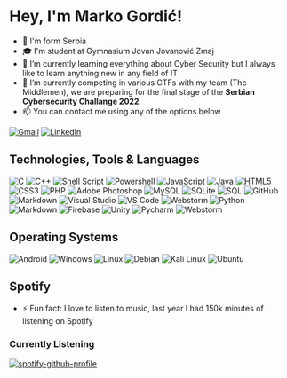# Hey, I'm Marko Gordić!

- :round_pushpin: I'm form Serbia
- :mortar_board: I'm student at Gymnasium Jovan Jovanović Zmaj  
- 🌱 I’m currently learning everything about Cyber Security but I always like to learn anything new in any field of IT
- 🔭 I’m currently competing in various CTFs with my team (The Middlemen), we are preparing for the final stage of the **Serbian Cybersecurity Challange 2022**
- :mailbox: You can contact me using any of the options below

[![Gmail](https://img.shields.io/badge/Gmail-D14836?style=for-the-badge&logo=gmail&logoColor=white)](mailto:mgordic22@gmail.com)
[![LinkedIn](https://img.shields.io/badge/LinkedIn-0077B5?style=for-the-badge&logo=linkedin&logoColor=white)](https://www.linkedin.com/in/marko-gordić-921a03246/)

## Technologies, Tools & Languages
![C](https://img.shields.io/badge/-C-000000?style=flat&logo=c&logoColor=ffffff)
![C++](https://img.shields.io/badge/-C++-000000?style=flat&logo=c%2B%2B&logoColor=ffffff)
![Shell Script](https://img.shields.io/badge/Shell_Script-black?style=flat-square&logo=gnu-bash&logoColor=white)
![Powershell](https://img.shields.io/badge/Powershell-black?style=flat-square&logo=powershell&logoColor=white)
![JavaScript](https://img.shields.io/badge/-JavaScript-black?style=flat-square&logo=javascript&logoColor=ffffff)
![Java](https://img.shields.io/badge/Java-black?style=flat-square&logo=java&logoColor=white)
![HTML5](https://img.shields.io/badge/-HTML5-black?style=flat-square&logo=html5&logoColor=ffffff)
![CSS3](https://img.shields.io/badge/-CSS3-black?style=flat-square&logo=css3&logoColor=ffffff)
![PHP](https://img.shields.io/badge/PHP-black?style=flat-squar&logo=php&logoColor=white)
![Adobe Photoshop](http://img.shields.io/badge/-Abode%20Photoshop-black?style=flat-square&logo=adobe-photoshop&logoColor=ffffff)
![MySQL](https://img.shields.io/badge/-MySQL-black?style=flat-square&logo=mysql&logoColor=ffffff)
![SQLite](https://img.shields.io/badge/SQLite-black?style=flat-square&logo=sqlite&logoColor=white)
![SQL](https://img.shields.io/badge/-SQL-000000?style=flat&logo=postgresql&logoColor=ffffff)
![GitHub](https://img.shields.io/badge/-GitHub-black?style=flat-square&logo=github&logoColor=ffffff)
![Markdown](https://img.shields.io/badge/Markdown-000000?style=flat-square&logo=markdown&logoColor=white)
![Visual Studio](https://img.shields.io/badge/Visual_Studio-black?style=flat-square&logo=visual%20studio&logoColor=white)
![VS Code](http://img.shields.io/badge/-VS%20Code-black?style=flat-square&logo=visual-studio-code&logoColor=ffffff)
![Webstorm](http://img.shields.io/badge/-Webstorm-black?style=flat-square&logo=webstorm)
![Python](http://img.shields.io/badge/-Python-black?style=flat-square&logo=python&logoColor=ffffff)
![Markdown](https://img.shields.io/badge/-Markdown-black?style=flat-square&logo=markdown)
![Firebase](https://img.shields.io/badge/-Firebase-black?style=flat-square&logo=firebase&logoColor=ffffff)
![Unity](https://img.shields.io/badge/Unity-black?style=flat-square&logo=unity&logoColor=white)
![Pycharm](https://img.shields.io/badge/PyCharm-000000.svg?&style=flat-square&logo=PyCharm&logoColor=white)
![Webstorm](https://img.shields.io/badge/WebStorm-000000?style=flat-square&logo=WebStorm&logoColor=white)

## Operating Systems

![Android](https://img.shields.io/badge/Android-black?style=for-the-badge&logo=android&logoColor=white)
![Windows](http://img.shields.io/badge/-Windows-black?style=for-the-badge&logo=windows&logoColor=ffffff)
![Linux](https://img.shields.io/badge/Linux-black?style=for-the-badge&logo=linux&logoColor=white)
![Debian](http://img.shields.io/badge/-Debian-black?style=for-the-badge&logo=debian&logoColor=ffffff)
![Kali Linux](https://img.shields.io/badge/Kali_Linux-black?style=for-the-badge&logo=kali-linux&logoColor=white)
![Ubuntu](https://img.shields.io/badge/Ubuntu-black?style=for-the-badge&logo=ubuntu&logoColor=white)

## Spotify

- ⚡ Fun fact: I love to listen to music, last year I had 150k minutes of listening on Spotify  

### Currently Listening
[![spotify-github-profile](https://spotify-github-profile.vercel.app/api/view?uid=v9ndncwihev9mp7z91v0vzfuc&cover_image=true&theme=natemoo-re&bar_color=53b14f&bar_color_cover=false)](https://github.com/kittinan/spotify-github-profile)

